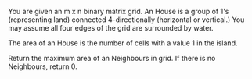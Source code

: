 You are given an m x n binary matrix grid. An House is a group of 1's (representing land) connected 4-directionally (horizontal or vertical.) You may assume all four edges of the grid are surrounded by water.

The area of an House is the number of cells with a value 1 in the island.

Return the maximum area of an Neighbours in grid. If there is no Neighbours, return 0.
